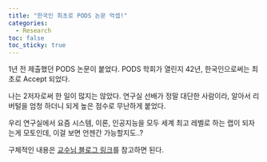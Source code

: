 ```yaml
---
title: "한국인 최초로 PODS 논문 억셉!"
categories:
  - Research
toc: false
toc_sticky: true
---
```


1년 전 제출했던 PODS 논문이 붙었다. PODS 학회가 열린지 42년, 한국인으로써는 최초로 Accept 되었다.

나는 2저자로써 한 일이 많지는 않았다. 연구실 선배가 정말 대단한 사람이라, 알아서 리버털을 엄청 하더니 되게 높은 점수로 무난하게 붙었다.

우리 연구실에서 요즘 시스템, 이론, 인공지능을 모두 세계 최고 레벨로 하는 랩이 되자는게 모토인데, 이걸 보면 언젠간 가능할지도..?

구체적인 내용은 [교수님 블로그 링크](https://m.blog.naver.com/lovehan/223043557412)를 참고하면 된다.
